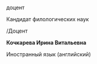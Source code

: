 доцент

Кандидат филологических наук

/Доцент

**Кочкарева Ирина Витальевна**

Иностранный язык (английский)